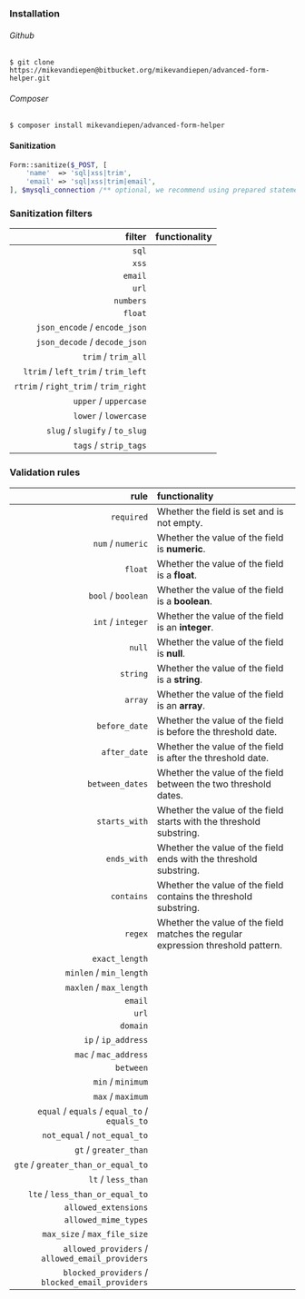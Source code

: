 ### Installation

###### Github
````shell script
$ git clone https://mikevandiepen@bitbucket.org/mikevandiepen/advanced-form-helper.git
````

###### Composer
```shell script
$ composer install mikevandiepen/advanced-form-helper
```

#### Sanitization
```php
Form::sanitize($_POST, [
    'name'  => 'sql|xss|trim',
    'email' => 'sql|xss|trim|email',
], $mysqli_connection /** optional, we recommend using prepared statements */);
```

### Sanitization filters
| filter | functionality | 
|---:|:---|
|`sql` | | 
|`xss` | | 
|`email` | | 
|`url` | | 
|`numbers` | | 
|`float` | | 
|`json_encode` / `encode_json` | | 
|`json_decode` / `decode_json` | | 
|`trim` / `trim_all` | | 
|`ltrim` / `left_trim` / `trim_left` | | 
|`rtrim` / `right_trim` / `trim_right`| | 
|`upper` / `uppercase` | | 
|`lower` / `lowercase`| | 
|`slug` / `slugify` / `to_slug` | | 
|`tags` / `strip_tags` | | 

### Validation rules
| rule | functionality | 
|---:|:---|
| `required` | Whether the field is set and is not empty.| 
| `num` / `numeric` | Whether the value of the field is **numeric**. | 
| `float` | Whether the value of the field is a **float**. | 
| `bool` / `boolean` | Whether the value of the field is a **boolean**. | 
| `int` / `integer` | Whether the value of the field is an **integer**. | 
| `null` | Whether the value of the field is **null**. | 
| `string` | Whether the value of the field is a **string**. | 
| `array` | Whether the value of the field is an **array**. | 
| `before_date` | Whether the value of the field is before the threshold date. | 
| `after_date` | Whether the value of the field is after the threshold date. | 
| `between_dates` | Whether the value of the field between the two threshold dates. | 
| `starts_with` | Whether the value of the field starts with the threshold substring. | 
| `ends_with` | Whether the value of the field ends with the threshold substring. | 
| `contains` | Whether the value of the field contains the threshold substring. | 
| `regex` | Whether the value of the field matches the regular expression threshold pattern.  | 
| `exact_length` |  | 
| `minlen` / `min_length` |  | 
| `maxlen` / `max_length` |  | 
| `email` |  | 
| `url` |  | 
| `domain` |  | 
| `ip` / `ip_address` |  | 
| `mac` / `mac_address` |  | 
| `between` |  | 
| `min` / `minimum` |  | 
| `max` / `maximum` |  | 
| `equal` / `equals` / `equal_to` / `equals_to` |  | 
| `not_equal` / `not_equal_to` |  |  
| `gt` / `greater_than` |  | 
| `gte` / `greater_than_or_equal_to` |  | 
| `lt` / `less_than` |  | 
| `lte` / `less_than_or_equal_to` |  | 
| `allowed_extensions` |  | 
| `allowed_mime_types` |  | 
| `max_size` / `max_file_size` |  | 
| `allowed_providers` / `allowed_email_providers` |  | 
| `blocked_providers` / `blocked_email_providers` |  |  